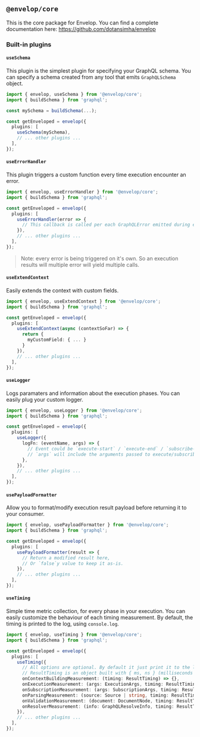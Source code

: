 ## `@envelop/core`

This is the core package for Envelop. You can find a complete documentation here: https://github.com/dotansimha/envelop

### Built-in plugins

#### `useSchema`

This plugin is the simplest plugin for specifying your GraphQL schema. You can specify a schema created from any tool that emits `GraphQLSchema` object.

```ts
import { envelop, useSchema } from '@envelop/core';
import { buildSchema } from 'graphql';

const mySchema = buildSchema(...);

const getEnveloped = envelop({
  plugins: [
    useSchema(mySchema),
    // ... other plugins ...
  ],
});
```

#### `useErrorHandler`

This plugin triggers a custom function every time execution encounter an error.

```ts
import { envelop, useErrorHandler } from '@envelop/core';
import { buildSchema } from 'graphql';

const getEnveloped = envelop({
  plugins: [
    useErrorHandler(error => {
      // This callback is called per each GraphQLError emitted during execution phase
    }),
    // ... other plugins ...
  ],
});
```

> Note: every error is being triggered on it's own. So an execution results will multiple error will yield multiple calls.

#### `useExtendContext`

Easily extends the context with custom fields.

```ts
import { envelop, useExtendContext } from '@envelop/core';
import { buildSchema } from 'graphql';

const getEnveloped = envelop({
  plugins: [
    useExtendContext(async (contextSoFar) => {
      return {
        myCustomField: { ... }
      }
    }),
    // ... other plugins ...
  ],
});
```

#### `useLogger`

Logs paramaters and information about the execution phases. You can easily plug your custom logger.

```ts
import { envelop, useLogger } from '@envelop/core';
import { buildSchema } from 'graphql';

const getEnveloped = envelop({
  plugins: [
    useLogger({
      logFn: (eventName, args) => {
        // Event could be `execute-start` / `execute-end` / `subscribe-start` / `subscribe-end`
        // `args` will include the arguments passed to execute/subscribe (in case of "start" event) and additional result in case of "end" event.
      },
    }),
    // ... other plugins ...
  ],
});
```

#### `usePayloadFormatter`

Allow you to format/modify execution result payload before returning it to your consumer.

```ts
import { envelop, usePayloadFormatter } from '@envelop/core';
import { buildSchema } from 'graphql';

const getEnveloped = envelop({
  plugins: [
    usePayloadFormatter(result => {
      // Return a modified result here,
      // Or `false`y value to keep it as-is.
    }),
    // ... other plugins ...
  ],
});
```

#### `useTiming`

Simple time metric collection, for every phase in your execution. You can easily customize the behaviour of each timing measurement. By default, the timing is printed to the log, using `console.log`.

```ts
import { envelop, useTiming } from '@envelop/core';
import { buildSchema } from 'graphql';

const getEnveloped = envelop({
  plugins: [
    useTiming({
      // All options are optional. By default it just print it to the log.
      // ResultTiming is an object built with { ms, ns } (milliseconds and nanoseconds)
      onContextBuildingMeasurement: (timing: ResultTiming) => {},
      onExecutionMeasurement: (args: ExecutionArgs, timing: ResultTiming) => {},
      onSubscriptionMeasurement: (args: SubscriptionArgs, timing: ResultTiming) => {},
      onParsingMeasurement: (source: Source | string, timing: ResultTiming) => {},
      onValidationMeasurement: (document: DocumentNode, timing: ResultTiming) => {},
      onResolverMeasurement: (info: GraphQLResolveInfo, timing: ResultTiming) => {},
    }),
    // ... other plugins ...
  ],
});
```
